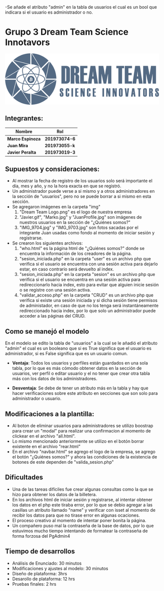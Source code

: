-Se añade el atributo "admin" en la tabla de  usuarios el cual es un bool que indicara si el usuario es administrador o no.


# Grupo 3 Dream Team Science Innotavors
![](img/Dream%20Team%20Logo.png)

## Integrantes:

<center>

| Nombre | Rol |
| ------ | --- |
|**Marco Espinoza**  |**201973074-6** |
|**Juan Mira**       |**201973055-k** |
|**Javier Peralta**  |**201973019-3** |

</center>

## Supuestos y consideraciones:

- Al mostrar la fecha de registro de los usuarios solo será importante el día, mes y año, y no la hora exacta en que se registró.
- Un administrador puede verse a si mismo y a otros administradores en la sección de "usuarios", pero no se puede borrar a si mismo en esta sección.
- Se agregaron imágenes en la carpeta "img"
  1. "Dream Team Logo.png" es el logo de nuestra empresa
  2. "Javier.gif", "Marko.jpg" y "JuanProfile.jpg"  son imágenes de nuestros usuarios en la sección de "¿Quiénes somos?"
  3. "IMG_9704.jpg" y "IMG_9703.jpg" son fotos sacadas por el integrante Juan usadas como fondo al momento de iniciar sesión y registrarse.
- Se crearon los siguientes archivos:
  1. "who.html" es la página html de "¿Quiénes somos?" donde se encuentra la información de los creadores de la página.
  2. "sesion_iniciada.php" en la carpeta "user" es un archivo php que verifica si el usuario se encuentra con una sesión activa para dejarlo estar, en caso contrario será devuelto al index.
  3. "sesion_iniciada.php" en la carpeta "sesion" es un archivo php que verifica si el usuario se encuentra en una sesión activa para redireccionarlo hacia index, esto para evitar que alguien inicie sesión o se registre con una sesión activa.
  4. "validar_acceso.php" en la carpeta "CRUD" es un archivo php que verifica si existe una sesión iniciada y si dicha sesión tiene permisos de administador, en caso de que no los tenga será instantáneamente redireccionado hacia index, por lo que solo un administrador puede acceder a las páginas del CRUD.
  

## Como se manejó el modelo

En el modelo se edito la tabla de "usuarios" a la cual se le añadió el atributo "admin" el cual es un booleano que si es True significa que el usuario es administrador, si es False significa que es un usuario comun.


- **Ventaja**: Todos los usuarios y perfiles están guardados en una sola tabla, por lo que es más cómodo obtener datos en la sección de usuarios, ver perfil o editar usuario y el no tener que crear otra tabla más con los datos de los administradores.

- **Desventaja**: Se debe de tener un atributo más en la tabla y hay que hacer verificaciones sobre este atributo en secciones que son solo para administrador o usuario.

## Modificaciones a la plantilla:

- Al boton de eliminar usuarios para administradores se utilizo boostrap para crear un "modal" para realizar una confirmacion al momento de clickear en el archivo "all.html".
- Lo mismo mencionado anteriormente se utilizo en el botón borrar existente en el archivo "rear.html"
- En el archivo "navbar.html" se agrego el logo de la empresa, se agrego el botón "¿Quiénes somos?" y ahora las condiciones de la existencia de botones de este dependen de "valida_sesion.php"


## Dificultades
- Una de las tareas difíciles fue crear algunas consultas como la que se hizo para obtener los datos de la billetera.
- En los archivos html de iniciar sesión y registrarse, al intentar obtener los datos en el php este tiraba error, por lo que se debio agregar a las casillas un atributo llamado "name"  y verificar con isset al momento de recibir los datos para que no tirase error en algunas ocaciones.
- El proceso creativo al momento de intentar poner bonita la página.
- Un compañero puso mal la contraseña de la base de datos, por lo que estuvimos mucho tiempo intentando de formatear la contraseña de forma forzosa del PgAdmin4


## Tiempo de desarrollos
- Análisis de Enunciado: 30 minutos
- Modificaciones y ajustes al modelo: 30 minutos
- Diseño de plataforma: 3hrs
- Desarollo de plataforma: 12 hrs
- Pruebas finales: 2 hrs